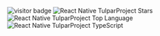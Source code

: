 ![visitor badge](https://visitor-badge.glitch.me/badge?page_id=tulparyazilim/react-native-typescript.visitor-badge)
![React Native TulparProject Stars](https://img.shields.io/github/stars/tulparyazilim/react-native-typescript)
![React Native TulparProject Top Language](https://img.shields.io/github/languages/top/tulparyazilim/react-native-typescript)
![React Native TulparProject TypeScript](https://badgen.net/npm/types/tslib)

